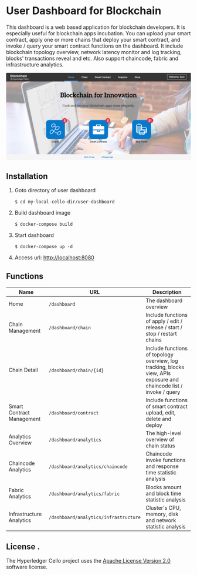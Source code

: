 # User Dashboard for Blockchain

This dashboard is a web based application for blockchain developers. It is especially useful for blockchain apps incubation. You can upload your smart contract, apply one or more chains that deploy your smart contract, and invoke / query your smart contract functions on the dashboard. It include blockchain topology overview, network latency monitor and log tracking, blocks' transactions reveal and etc. Also support chaincode, fabric and infrastructure analytics.

![Dashboard home page](images/dashboard-home.png)

## Installation

1. Goto directory of user dashboard

	```
	$ cd my-local-cello-dir/user-dashboard
	```

2. Build dashboard image

	```
	$ docker-compose build
	```

3. Start dashboard

	```
	$ docker-compose up -d
	```

4. Access url:  [http://localhost:8080](http://localhost:8080)

## Functions

| Name | URL | Description |
| --- | --- | --- |
| Home | `/dashboard` | The dashboard overview |
| Chain Management | `/dashboard/chain` | Include functions of apply / edit / release / start / stop / restart chains |
| Chain Detail | `/dashboard/chain/{id}` | Include functions of topology overview, log tracking, blocks view, APIs exposure and chaincode list / invoke / query |
| Smart Contract Management | `/dashboard/contract` | Include functions of smart contract upload, edit, delete and deploy |
| Analytics Overview | `/dashboard/analytics` | The high-level overview of chain status |
| Chaincode Analytics | `/dashboard/analytics/chaincode` | Chaincode invoke functions and response time statistic analysis |
| Fabric Analytics | `/dashboard/analytics/fabric` | Blocks amount and block time statistic analysis |
| Infrastructure Analytics | `/dashboard/analytics/infrastructure` | Cluster's CPU, memory, disk and network statistic analysis |

## License <a name="license"></a>.
The Hyperledger Cello project uses the [Apache License Version 2.0](LICENSE) software license.

